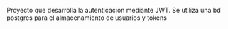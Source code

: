 Proyecto que desarrolla la autenticacion mediante JWT. Se utiliza una bd postgres para el almacenamiento de usuarios y tokens
